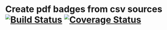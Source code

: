 # Create pdf badges from csv sources [![Build Status](https://travis-ci.org/h4/wst-badges.svg?branch=master)](https://travis-ci.org/h4/wst-badges) [![Coverage Status](https://coveralls.io/repos/h4/wst-badges/badge.png)](https://coveralls.io/r/h4/wst-badges)

